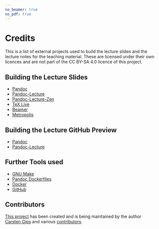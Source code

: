 ```yaml
---
no_beamer: true
no_pdf: true
---
```


# Credits

This is a list of external projects used to build the lecture slides and the lecture notes for the teaching material.
These are licensed under their own licences and are not part of the CC BY-SA 4.0 licence of this project.

## Building the Lecture Slides

-   [Pandoc](https://github.com/jgm/pandoc)
-   [Pandoc-Lecture](https://github.com/cagix/pandoc-lecture)
-   [Pandoc-Lecture-Zen](https://github.com/cagix/pandoc-lecture-zen)
-   [TeX Live](http://tug.org/texlive/)
-   [Beamer](https://github.com/josephwright/beamer)
-   [Metropolis](https://github.com/matze/mtheme)

## Building the Lecture GitHub Preview

-   [Pandoc](https://github.com/jgm/pandoc)
-   [Pandoc-Lecture](https://github.com/cagix/pandoc-lecture)

## Further Tools used

-   [GNU Make](https://www.gnu.org/software/make/)
-   [Pandoc Dockerfiles](https://github.com/pandoc/dockerfiles)
-   [Docker](https://www.docker.com/)
-   [GitHub](https://github.com/)

## Contributors

[This project](https://github.com/Programmiermethoden-CampusMinden/Prog2-Lecture) has been created and is being
maintained by the author [Carsten Gips](https://github.com/cagix) and various
[contributors](https://github.com/Programmiermethoden-CampusMinden/Prog2-Lecture/graphs/contributors).
